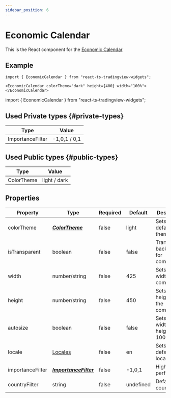 ```yaml
---
sidebar_position: 6
---
```


# Economic Calendar

This is the React component for the [Economic Calendar](https://www.tradingview.com/widget/economic-calendar/)

## Example

```
import { EconomicCalendar } from "react-ts-tradingview-widgets";

<EconomicCalendar colorTheme="dark" height={400} width="100%"></EconomicCalendar>
```

import { EconomicCalendar } from "react-ts-tradingview-widgets";

<EconomicCalendar colorTheme="dark" height={400} width="100%"></EconomicCalendar>

## Used Private types {#private-types}

| Type             | Value        |
| ---------------- | ------------ |
| ImportanceFilter | -1,0,1 / 0,1 |

## Used Public types {#public-types}

| Type       | Value        |
| ---------- | ------------ |
| ColorTheme | light / dark |

## Properties

| Property         | Type                                     | Required | Default   | Description                           |
| ---------------- | ---------------------------------------- | -------- | --------- | ------------------------------------- |
| colorTheme       | [_**ColorTheme**_](#public-types)        | false    | light     | Sets the default theme                |
| isTransparent    | boolean                                  | false    | false     | Transparent background for component  |
| width            | number/string                            | false    | 425       | Sets a static width on the component  |
| height           | number/string                            | false    | 450       | Sets a static height on the component |
| autosize         | boolean                                  | false    | false     | Sets the width and height to 100%     |
| locale           | [Locales](../types/Locales.md)           | false    | en        | Sets the default locale               |
| importanceFilter | [_**ImportanceFilter**_](#private-types) | false    | -1,0,1    | High performance                      |
| countryFilter    | string                                   | false    | undefined | Default countries                     |
